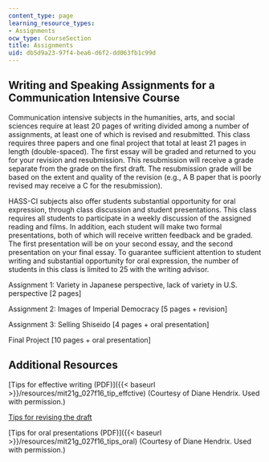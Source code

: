 ```yaml
---
content_type: page
learning_resource_types:
- Assignments
ocw_type: CourseSection
title: Assignments
uid: db5d9a23-97f4-bea6-d6f2-dd063fb1c99d
---
```


Writing and Speaking Assignments for a Communication Intensive Course
---------------------------------------------------------------------

Communication intensive subjects in the humanities, arts, and social sciences require at least 20 pages of writing divided among a number of assignments, at least one of which is revised and resubmitted. This class requires three papers and one final project that total at least 21 pages in length (double-spaced). The first essay will be graded and returned to you for your revision and resubmission. This resubmission will receive a grade separate from the grade on the first draft. The resubmission grade will be based on the extent and quality of the revision (e.g., A B paper that is poorly revised may receive a C for the resubmission).

HASS-CI subjects also offer students substantial opportunity for oral expression, through class discussion and student presentations. This class requires all students to participate in a weekly discussion of the assigned reading and films. In addition, each student will make two formal presentations, both of which will receive written feedback and be graded. The first presentation will be on your second essay, and the second presentation on your final essay. To guarantee sufficient attention to student writing and substantial opportunity for oral expression, the number of students in this class is limited to 25 with the writing advisor.

Assignment 1: Variety in Japanese perspective, lack of variety in U.S. perspective \[2 pages\]

Assignment 2: Images of Imperial Democracy \[5 pages + revision\]

Assignment 3: Selling Shiseido \[4 pages + oral presentation\]

Final Project \[10 pages + oral presentation\]

Additional Resources
--------------------

[Tips for effective writing (PDF)]({{< baseurl >}}/resources/mit21g_027f16_tip_effctive) (Courtesy of Diane Hendrix. Used with permission.)

[Tips for revising the draft](https://writingcenter.fas.harvard.edu/pages/revising-draft)

[Tips for oral presentations (PDF)]({{< baseurl >}}/resources/mit21g_027f16_tips_oral) (Courtesy of Diane Hendrix. Used with permission.)
